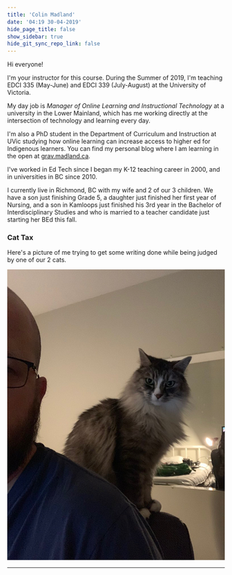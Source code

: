 ```yaml
---
title: 'Colin Madland'
date: '04:19 30-04-2019'
hide_page_title: false
show_sidebar: true
hide_git_sync_repo_link: false
---
```


Hi everyone!

I'm your instructor for this course. During the Summer of 2019, I'm teaching EDCI 335 (May-June) and EDCI 339 (July-August) at the University of Victoria.

My day job is *Manager of Online Learning and Instructional Technology* at a university in the Lower Mainland, which has me working directly at the intersection of technology and learning every day.

I'm also a PhD student in the Department of Curriculum and Instruction at UVic studying how online learning can increase access to higher ed for Indigenous learners. You can find my personal blog where I am learning in the open at [grav.madland.ca](https://grav.madland.ca).

I've worked in Ed Tech since I began my K-12 teaching career in 2000, and in universities in BC since 2010.

I currently live in Richmond, BC with my wife and 2 of our 3 children. We have a son just finishing Grade 5, a daughter just finished her first year of Nursing, and a son in Kamloops just finished his 3rd year in the Bachelor of Interdisciplinary Studies and who is married to a teacher candidate just starting her BEd this fall.

### Cat Tax

Here's a picture of me trying to get some writing done while being judged by one of our 2 cats.

![](cat-tax.jpeg)


---
